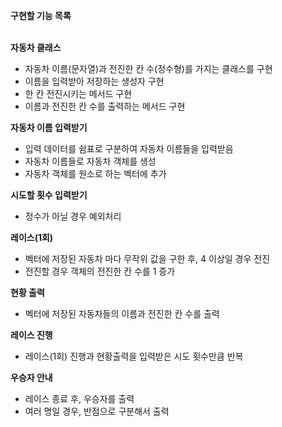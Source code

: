 **구현할 기능 목록**<br><br>

**자동차 클래스**
- 자동차 이름(문자열)과 전진한 칸 수(정수형)를 가지는 클래스를 구현
- 이름을 입력받아 저장하는 생성자 구현
- 한 칸 전진시키는 메서드 구현
- 이름과 전진한 칸 수를 출력하는 메서드 구현

**자동차 이름 입력받기**
- 입력 데이터를 쉼표로 구분하여 자동차 이름들을 입력받음
- 자동차 이름들로 자동차 객체를 생성
- 자동차 객체를 원소로 하는 벡터에 추가

**시도할 횟수 입력받기**
- 정수가 아닐 경우 예외처리

**레이스(1회)**
- 벡터에 저장된 자동차 마다 무작위 값을 구한 후, 4 이상일 경우 전진
- 전진할 경우 객체의 전진한 칸 수를 1 증가

**현황 출력**
- 벡터에 저장된 자동차들의 이름과 전진한 칸 수를 출력

**레이스 진행**
- 레이스(1회) 진행과 현황출력을 입력받은 시도 횟수만큼 반복

**우승자 안내**
- 레이스 종료 후, 우승자를 출력
- 여러 명일 경우, 반점으로 구분해서 출력